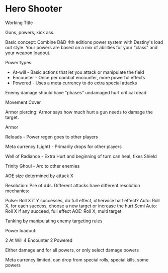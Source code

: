 # Hero Shooter

Working Title

Guns, powers, kick ass.

Basic concept: Combine D&D 4th editions power system with Destiny's load out style. Your powers are based on a mix of abilities for your "class" and your weapon loadout.

Power types:

* At-will - Basic actions that let you attack or manipulate the field
* Encounter - Once per combat encounter, more powerful effects
* Powered - Uses a meta currency to do extra special attacks

Enemy damage should have "phases" undamaged hurt critical dead

Movement
Cover

Armor piercing: Armor says how much hurt a gun needs to damage the target.

Armor

Reloads - Power regen goes to other players

Meta currency (Light) - Primarily drops for other players

Well of Radiance - Extra Hurt and beginning of turn can heal, fixes Shield

Trinity Ghoul - Arc to other enemies

AOE size determined by attack X

Resolution: Pile of d4s. Different attacks have different resolution mechanics:

Pulse: Roll X if Y successes, do full effect, otherwise half effect?
Auto: Roll X, for each success, choose a new target or increase the hurt
Semi Auto: Roll X if any succeed, full effect
AOE: Roll X, multi target

Tanking by manipulating enemy targeting rules

Power loadout:

2 At Will
4 Encounter
2 Powered

Either damage and for all powers, or only select damage powers

Meta currency limited, can drop from special rolls, special kills, some powers